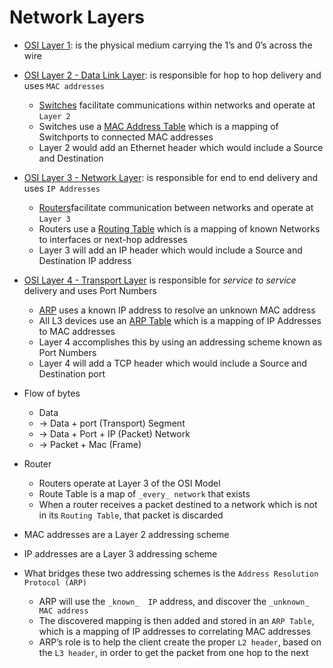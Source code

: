 # Network Layers

- [OSI Layer 1](https://www.practicalnetworking.net/series/packet-traveling/osi-model#osi-layer-1): is the physical medium carrying the 1’s and 0’s across the wire

- [OSI Layer 2 - Data Link Layer](https://www.practicalnetworking.net/series/packet-traveling/osi-model#osi-layer-2): is responsible for hop to hop delivery and uses `MAC addresses`
    - [Switches](https://www.practicalnetworking.net/series/packet-traveling/key-players/#switch) facilitate communications within networks and operate at `Layer 2`
    - Switches use a [MAC Address Table](https://www.practicalnetworking.net/series/packet-traveling/key-players/#mac-table) which is a mapping of Switchports to connected MAC addresses
    - Layer 2 would add an Ethernet header which would include a Source and Destination

- [OSI Layer 3 - Network Layer](https://www.practicalnetworking.net/series/packet-traveling/osi-model#osi-layer-3): is responsible for end to end delivery and uses `IP Addresses`
    - [Routers](https://www.practicalnetworking.net/series/packet-traveling/key-players/#router)facilitate communication between networks and operate at `Layer 3`
    - Routers use a [Routing Table](https://www.practicalnetworking.net/series/packet-traveling/key-players/#routing-table) which is a mapping of known Networks to interfaces or next-hop addresses
    - Layer 3 will add an IP header which would include a Source and Destination IP address


-  [OSI Layer 4 - Transport Layer](https://www.practicalnetworking.net/series/packet-traveling/osi-model#osi-layer-4) is responsible for _service to service_  delivery and uses Port Numbers
    - [ARP](https://www.practicalnetworking.net/series/packet-traveling/key-players/#arp) uses a known  IP address to resolve an unknown  MAC address
    - All L3 devices use an [ARP Table](https://www.practicalnetworking.net/series/packet-traveling/key-players/#arp-table) which is a mapping of IP Addresses to MAC addresses
    - Layer 4 accomplishes this by using an addressing scheme known as Port Numbers
    -  Layer 4 will add a TCP header which would include a Source and Destination port


- Flow of bytes
    - Data 
    - -> Data + port (Transport) Segment  
    - -> Data + Port + IP (Packet) Network  
    - -> Packet + Mac (Frame)


- Router
	- Routers operate at Layer 3 of the OSI Model
	- Route Table is a map of `_every_ network` that exists
	- When a router receives a packet destined to a network which is not in its `Routing Table`, that packet is discarded

 - MAC addresses are a Layer 2 addressing scheme
 - IP addresses are a Layer 3 addressing scheme
 - What bridges these two addressing schemes is the `Address Resolution Protocol (ARP)`
    - ARP will use the  `_known_  IP` address, and discover the  `_unknown_  MAC address`
    - The discovered mapping is then added and stored in an `ARP Table`, which is a mapping of IP addresses to correlating MAC addresses
    - ARP’s role is to help the client create the proper `L2 header`, based on the `L3 header`, in order to get the packet from one hop to the next